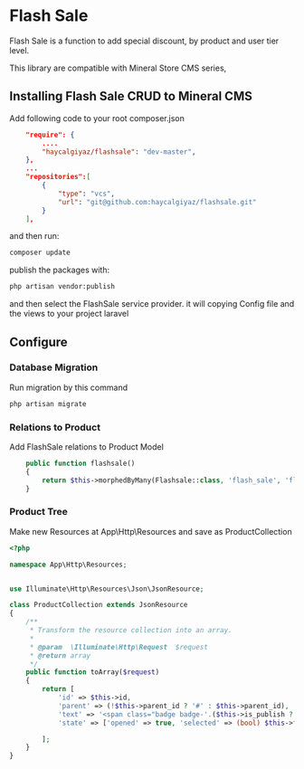 # Flash Sale

Flash Sale is a function to add special discount, by product and user tier level.

This library are compatible with Mineral Store CMS series,

## Installing Flash Sale CRUD to Mineral CMS

Add following code to your root composer.json 

```json
    "require": {
    	....
    	"haycalgiyaz/flashsale": "dev-master",
    },
    ...
	"repositories":[
	    {
	        "type": "vcs",
	        "url": "git@github.com:haycalgiyaz/flashsale.git"
	    }
	],
```

and then run:

```bash
composer update
```

publish the packages with:

```bash
php artisan vendor:publish
```

and then select the FlashSale service provider.
it will copying Config file and the views to your project laravel

## Configure
### Database Migration

Run migration by this command

```bash
php artisan migrate
```

### Relations to Product

Add FlashSale relations to Product Model

```php
    public function flashsale()
    {
        return $this->morphedByMany(Flashsale::class, 'flash_sale', 'flash_sale_products');
    }
```

### Product Tree

Make new Resources at App\Http\Resources and save as ProductCollection

``` php
<?php

namespace App\Http\Resources;


use Illuminate\Http\Resources\Json\JsonResource;

class ProductCollection extends JsonResource
{
    /**
     * Transform the resource collection into an array.
     *
     * @param  \Illuminate\Http\Request  $request
     * @return array
     */
    public function toArray($request)
    {
        return [
            'id' => $this->id,
            'parent' => (!$this->parent_id ? '#' : $this->parent_id),
            'text' => '<span class="badge badge-'.($this->is_publish ? 'success' : 'secondary').' badge-pill" style="width:10px; height:10px; line-height:2px">'.($this->is_publish ? 'Published' : 'Unpublished').'</span>&nbsp;'.$this->name,
            'state' => ['opened' => true, 'selected' => (bool) $this->flashsale_count]

        ];
    }
}

```